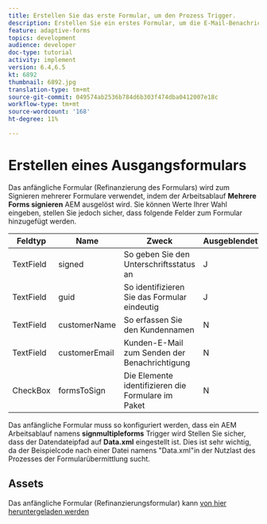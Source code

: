```yaml
---
title: Erstellen Sie das erste Formular, um den Prozess Trigger.
description: Erstellen Sie ein erstes Formular, um die E-Mail-Benachrichtigung an den Beginn des Signiervorgangs Trigger.
feature: adaptive-forms
topics: development
audience: developer
doc-type: tutorial
activity: implement
version: 6.4,6.5
kt: 6892
thumbnail: 6892.jpg
translation-type: tm+mt
source-git-commit: 049574ab2536b784d6b303f474dba0412007e18c
workflow-type: tm+mt
source-wordcount: '168'
ht-degree: 11%

---
```



# Erstellen eines Ausgangsformulars

Das anfängliche Formular (Refinanzierung des Formulars) wird zum Signieren mehrerer Formulare verwendet, indem der Arbeitsablauf **Mehrere Forms signieren** AEM ausgelöst wird. Sie können Werte Ihrer Wahl eingeben, stellen Sie jedoch sicher, dass folgende Felder zum Formular hinzugefügt werden.



| Feldtyp | Name | Zweck | Ausgeblendet       | Standardwert |
------------------------|---------------------------------------|--------------------|--------|-----------------
| TextField | signed | So geben Sie den Unterschriftsstatus an | J | N |
| TextField | guid | So identifizieren Sie das Formular eindeutig | J | 3889 |
| TextField | customerName | So erfassen Sie den Kundennamen | N |
| TextField | customerEmail | Kunden-E-Mail zum Senden der Benachrichtigung | N |
| CheckBox | formsToSign | Die Elemente identifizieren die Formulare im Paket | N |



Das anfängliche Formular muss so konfiguriert werden, dass ein AEM Arbeitsablauf namens **signmultipleforms** Trigger wird
Stellen Sie sicher, dass der Datendateipfad auf **Data.xml** eingestellt ist. Dies ist sehr wichtig, da der Beispielcode nach einer Datei namens &quot;Data.xml&quot;in der Nutzlast des Prozesses der Formularübermittlung sucht.

## Assets

Das anfängliche Formular (Refinanzierungsformular) kann [von hier heruntergeladen werden](assets/refinance-form.zip)





